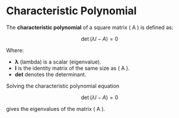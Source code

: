 <!-- File: linear_algebra/characteristic_polynomial.md -->

# Characteristic Polynomial

The **characteristic polynomial** of a square matrix \( A \) is defined as:

$$
\det(\lambda I - A) = 0
$$

Where:

- **λ** (lambda) is a scalar (eigenvalue).  
- **I** is the identity matrix of the same size as \( A \).  
- **det** denotes the determinant.  

Solving the characteristic polynomial equation

$$
\det(\lambda I - A) = 0
$$

gives the eigenvalues of the matrix \( A \).
